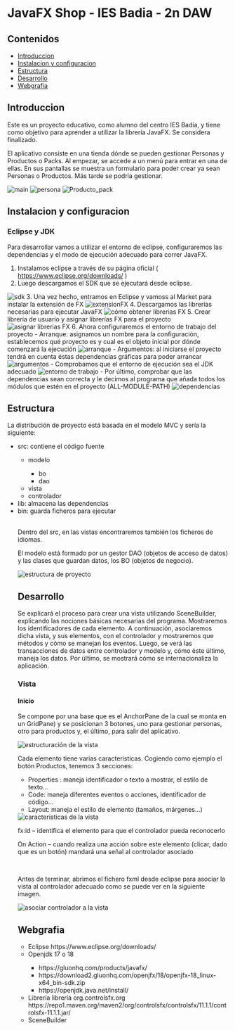 # JavaFX Shop - IES Badia - 2n DAW

## Contenidos
- [Introduccion](#Introduccion)
- [Instalacion y configuracion](#Instalacion-y-configuracion)
- [Estructura](#Estructura)
- [Desarrollo](#Desarrollo)
- [Webgrafia](#Webgrafia)

## Introduccion
<p> Este es un proyecto educativo, como alumno del centro IES Badia, y tiene como objetivo para aprender a utilizar la librería JavaFX. Se considera finalizado. </p>
<p> El aplicativo consiste en una tienda dónde se pueden gestionar Personas y Productos o Packs. Al empezar, se accede a un menú para entrar en una de ellas. En sus pantallas se muestra un formulario para poder crear ya sean Personas o Productos. Más tarde se podría gestionar. </p>

<img src="./img/intro/1-main.png" alt="main">
<img src="./img/intro/2-persona.png" alt="persona">
<img src="./img/intro/3-producto-pack.png" alt="Producto_pack">

## Instalacion y configuracion
### Eclipse y JDK
Para desarrollar vamos a utilizar el entorno de eclipse, configuraremos las dependencias y el modo de ejecución adecuado para correr JavaFX. 
1. Instalamos eclipse a través de su página oficial ( https://www.eclipse.org/downloads/ )
2. Luego descargamos el SDK que se ejecutará desde eclipse.
<img src="./img/install/1.sdk.png" alt="sdk">
3. Una vez hecho, entramos en Eclipse y vamoss al Market para instalar la extensión de FX
<img src="./img/install/2.extensionFX.png" alt="extensionFX">
4. Descargamos las librerías necesarias para ejecutar JavaFX
<img src="./img/install/3.obtenerLibreriasFX.png" alt="cómo obtener librerias FX">
5. Crear librería de usuario y asignar librerías FX para el proyecto
<img src="./img/install/4.asignarLibreriasFX.png" alt="asignar librerias FX">
6. Ahora configuraremos el entorno de trabajo del proyecto
-	Arranque: asignamos un nombre para la configuración, establecemos qué proyecto es y cual es el objeto inicial por dónde comenzará la ejecución 
<img src="./img/install/5.arranque.png" alt="arranque">
-	Argumentos: al iniciarse el proyecto tendrá en cuenta éstas dependencias gráficas para poder arrancar
<img src="./img/install/6.argumentos.png" alt="argumentos">
-	Comprobamos que el entorno de ejecución sea el JDK adecuado
<img src="./img/install/7.enviroment.png" alt="entorno de trabajo">
-	Por último, comprobar que las dependencias sean correcta y le decimos al programa que añada todos los módulos que estén en el proyecto (ALL-MODULE-PATH)
<img src="./img/install/8.dependencias.png" alt="dependencias">
 
## Estructura
La distribución de proyecto está basada en el modelo MVC y sería la siguiente:
<ul>
<li>src: contiene el código fuente</li>
<ul>
<li>modelo</li>
<ul>
<li>bo</li>
<li>dao</li>
</ul>
<li>vista</li>
<li>controlador</li>
</ul>
<li>lib: almacena las dependencias</li>
<li>bin: guarda ficheros para ejecutar</li>
<br>
<p> Dentro del src, en las vistas encontraremos también los ficheros de idiomas.</p> 
<p>El modelo está formado por un gestor DAO (objetos de acceso de datos) y las clases que guardan datos, los BO (objetos de negocio).</p> 
<img src="./img/estructura/estructura.png" alt="estructura de proyecto">

## Desarrollo
<p> Se explicará el proceso para crear una vista utilizando SceneBuilder, explicando las nociones básicas necesarias del programa. Mostraremos los identificadores de cada elemento.
A continuación, asociaremos dicha vista, y sus elementos, con el controlador y mostraremos que métodos y cómo se manejan los eventos.
Luego, se verá las transacciones de datos entre controlador y modelo y, cómo éste último, maneja los datos.
Por último, se mostrará cómo se internacionaliza la aplicación. </p>

### Vista 
#### Inicio 
<p> Se compone por una base que es el AnchorPane de la cual se monta en un GridPane) y se posicionan 3 botones, uno para gestionar personas, otro para productos y, el último, para salir del aplicativo.</p> 
<img src="./img/dev/vista-inici-estructura.png" alt="estructuración de la vista">
<p> Cada elemento tiene varias características. Cogiendo como ejemplo el botón Productos, tenemos 3 secciones:</p> 
<ul>
<li> Properties : maneja identificador o texto a mostrar, el estilo de texto… </li>
<li> Code: maneja diferentes eventos o acciones, identificador de código…</li>
<li> Layout: maneja el estilo de elemento (tamaños, márgenes…)</li>
</ul> 
<img src="./img/dev/vista-inici-caracteristicas.png" alt="caracteristicas de la vista">
<p> fx:id – identifica el elemento para que el controlador pueda reconocerlo </p>
<p> On Action – cuando realiza una acción sobre este elemento (clicar, dado que es un botón) mandará una señal al controlador asociado </p>
<br>
<p> Antes de terminar, abrimos el fichero fxml desde eclipse para asociar la vista al controlador adecuado como se puede ver en la siguiente imagen.</p>
<img src="./img/dev/vista-inici-controller.png" alt="asociar controlador a la vista">

## Webgrafia 
<ul>
<li>Eclipse https://www.eclipse.org/downloads/</li>
<li> Openjdk 17 o 18</li>
<ul>
<li>https://gluonhq.com/products/javafx/</li>
<li>https://download2.gluonhq.com/openjfx/18/openjfx-18_linux-x64_bin-sdk.zip</li>
<li>https://openjdk.java.net/install/</li>
</ul>
<li>Librería librería org.controlsfx.org https://repo1.maven.org/maven2/org/controlsfx/controlsfx/11.1.1/controlsfx-11.1.1.jar/</li>
<li>SceneBuilder</li>
<ul>